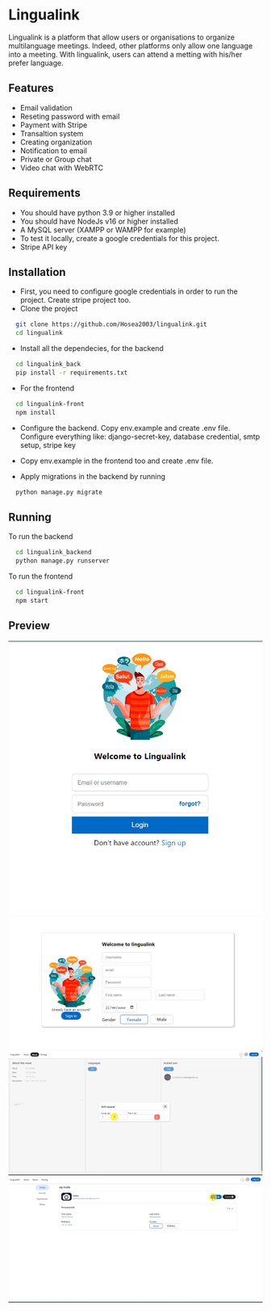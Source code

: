 # Lingualink
Lingualink is a platform that allow users or organisations to organize multilanguage meetings. Indeed, other platforms only allow one language into a meeting.
With lingualink, users can attend a metting with his/her prefer language.

## Features
- Email validation
- Reseting password with email
- Payment with Stripe
- Transaltion system
- Creating organization
- Notification to email
- Private or Group chat
- Video chat with WebRTC

## Requirements
- You should have python 3.9 or higher installed
- You should have NodeJs v16 or higher installed
- A MySQL server (XAMPP or WAMPP for example)
- To test it locally, create a google credentials for this project.
- Stripe API key

## Installation
- First, you need to configure google credentials in order to run the project. Create stripe project too.
- Clone the project
```bash
  git clone https://github.com/Hosea2003/lingualink.git
  cd lingualink
```
- Install all the dependecies, for the backend
```bash
  cd lingualink_back
  pip install -r requirements.txt
```
- For the frontend
```bash
  cd lingualink-front
  npm install
```

- Configure the backend. Copy env.example and create .env file. Configure everything like: django-secret-key, database credential, smtp setup, stripe key
- Copy env.example in the frontend too and create .env file.

- Apply migrations in the backend by running
```bash
  python manage.py migrate
```

## Running
To run the backend
```bash
  cd lingualink_backend
  python manage.py runserver
```
To run the frontend
```bash
  cd lingualink-front
  npm start
```

## Preview
![Login](./preview/lingualink.png)
![Register](./preview/register.png)
![AddLanguage](./preview/add-language.png)
![Preview](./preview/preview.png)